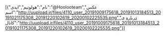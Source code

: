 [{"نام":"هولوتیم","ایدی":"@Hoolooteam","عکس اسم":"http://uupload.ir/files/4110_user_20191009175618_20191013184513_20191021175308_20191220102619_20200102225535.png","درباره ی کانال":"http://uupload.ir/files/4110_user_20191009175618_20191013184513_20191021175308_20191220102619_20200102225535.png"}]